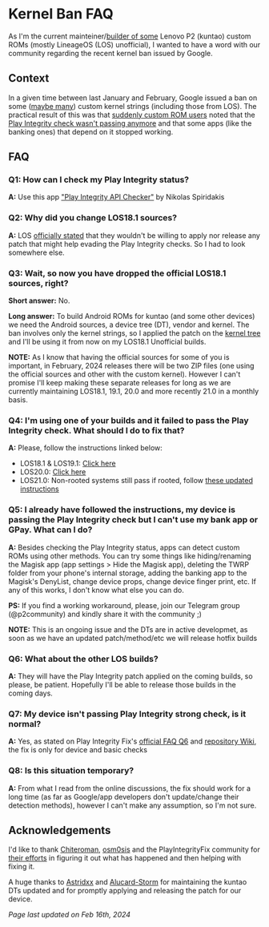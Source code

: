 # Kernel Ban FAQ

As I'm the current mainteiner/[builder of some](https://xdaforums.com/f/lenovo-p2-roms-kernels-recoveries-other-devel.6152/) Lenovo P2 (kuntao) custom ROMs (mostly LineageOS (LOS) unofficial), I wanted to have a word with our community regarding the recent kernel ban issued by Google.

## Context

In a given time between last January and February, Google issued a ban on some ([maybe many](https://xdaforums.com/t/module-play-integrity-fix-safetynet-fix.4607985/page-518#post-89308909)) custom kernel strings (including those from LOS). The practical result of this was that [suddenly custom ROM users](https://xdaforums.com/t/rom-13-unofficial-lineageos-20-for-lenovo-p2.4563083/post-89339410) noted that the [Play Integrity check wasn't passing anymore](https://t.me/playintegrityfix/148571/174785) and that some apps (like the banking ones) that depend on it stopped working.

## FAQ

### Q1: How can I check my Play Integrity status?

**A:** Use this app ["Play Integrity API Checker"](https://play.google.com/store/apps/details?id=gr.nikolasspyr.integritycheck) by Nikolas Spiridakis

### Q2: Why did you change LOS18.1 sources?

**A:** LOS [officially stated](https://wiki.lineageos.org/quirks/snet/) that they wouldn't be willing to apply nor release any patch that might help evading the Play Integrity checks. So I had to look somewhere else.

### Q3: Wait, so now you have dropped the official LOS18.1 sources, right?

**Short answer:** No.

**Long answer:** To build Android ROMs for kuntao (and some other devices) we need the Android sources, a device tree (DT), vendor and kernel. The ban involves only the kernel strings, so I applied the patch on the [kernel tree](https://github.com/oliveiraleo/android_kernel_lenovo_msm8953) and I'll be using it from now on my LOS18.1 Unofficial builds.

**NOTE:** As I know that having the official sources for some of you is important, in February, 2024 releases there will be two ZIP files (one using the official sources and other with the custom kernel). However I can't promise I'll keep making these separate releases for long as we are currently maintaining LOS18.1, 19.1, 20.0 and more recently 21.0 in a monthly basis.

### Q4: I'm using one of your builds and it failed to pass the Play Integrity check. What should I do to fix that?

**A:** Please, follow the instructions linked below:

- LOS18.1 & LOS19.1: [Click here](https://xdaforums.com/t/rom-11-unofficial-lineageos-18-1-for-lenovo-p2.4547559/post-88073787)
- LOS20.0: [Click here](https://xdaforums.com/t/rom-13-unofficial-lineageos-20-for-lenovo-p2.4563083/post-88260597)
- LOS21.0: Non-rooted systems still pass if rooted, follow [these updated instructions](https://xdaforums.com/t/rom-14-unofficial-lineageos-21-for-lenovo-p2.4656752/post-89344146)

### Q5: I already have followed the instructions, my device is passing the Play Integrity check but I can't use my bank app or GPay. What can I do?

**A:** Besides checking the Play Integrity status, apps can detect custom ROMs using other methods. You can try some things like hiding/renaming the Magisk app (app settings > Hide the Magisk app), deleting the TWRP folder from your phone's internal storage, adding the banking app to the Magisk's DenyList, change device props, change device finger print, etc. If any of this works, I don't know what else you can do.

**PS:** If you find a working workaround, please, join our Telegram group (@p2community) and kindly share it with the community ;)

**NOTE:** This is an ongoing issue and the DTs are in active developmet, as soon as we have an updated patch/method/etc we will release hotfix builds

### Q6: What about the other LOS builds?

**A:** They will have the Play Integrity patch applied on the coming builds, so please, be patient. Hopefully I'll be able to release those builds in the coming days.

### Q7: My device isn't passing Play Integrity strong check, is it normal?

**A:** Yes, as stated on Play Integrity Fix's [official FAQ Q6](https://xdaforums.com/t/pif-faq.4653307/post-89302976) and [repository Wiki](https://github.com/chiteroman/PlayIntegrityFix/wiki/MEETS_STRONG_INTEGRITY), the fix is only for device and basic checks

### Q8: Is this situation temporary?

**A:** From what I read from the online discussions, the fix should work for a long time (as far as Google/app developers don't update/change their detection methods), however I can't make any assumption, so I'm not sure.

## Acknowledgements

I'd like to thank [Chiteroman](https://github.com/chiteroman), [osm0sis](https://github.com/osm0sis) and the PlayIntegrityFix community for [their efforts](https://github.com/chiteroman/PlayIntegrityFix/issues/236) in figuring it out what has happened and then helping with fixing it.

A huge thanks to [Astridxx](https://github.com/Astridxx) and [Alucard-Storm](https://github.com/Alucard-Storm) for maintaining the kuntao DTs updated and for promptly applying and releasing the patch for our device.

*Page last updated on Feb 16th, 2024*